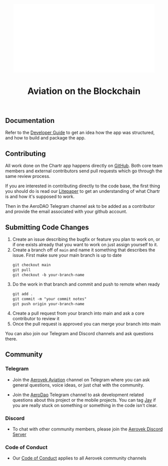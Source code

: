 <p align="center">
<img width="450" src="./docs/images/chartr_logo.png?raw=true" alt="Chartr logo">
</p>

<h1 align="center">
Aviation on the Blockchain
</h1>
<br />

## Documentation

Refer to the [Developer Guide](./docs/DEVELOPER_GUIDE.md) to get an idea how the app was structured, and how to build and package the app.

## Contributing

All work done on the Chartr app happens directly on [GitHub](https://github.com/AerovekCommunity/Chartr.iOS). Both core team members and external contributors send pull requests which go through the same review process.

If you are interested in contributing directly to the code base, the first thing you should do is read our [Litepaper](https://github.com/AerovekCommunity/litepaper) to get an understanding of what Chartr is and how it's supposed to work. 

Then in the AeroDAO Telegram channel ask to be added as a contributor and provide the email associated with your github account.

## **Submitting Code Changes**
1. Create an issue describing the bugfix or feature you plan to work on, or if one exists already that you want to work on just assign yourself to it.
2. Create a branch off of `main` and name it something that describes the issue. First make sure your main branch is up to date
    ```
    git checkout main
    git pull
    git checkout -b your-branch-name
    ```
3. Do the work in that branch and commit and push to remote when ready
    ```
    git add . 
    git commit -m "your commit notes"
    git push origin your-branch-name
    ```
4. Create a pull request from your branch into main and ask a core contributor to review it
5. Once the pull request is approved you can merge your branch into main

You can also join our Telegram and Discord channels and ask questions there. 

## Community
### Telegram

* Join the [Aerovek Aviation](https://t.me/aerovekviation) channel on Telegram where you can ask general questions, voice ideas, or just chat with the community.

* Join the [AeroDao](https://t.me/AeroDao) Telegram channel to ask development related questions about this project or the mobile projects. You can tag [Jay](https://t.me/prolowfile) if you are really stuck on something or something in the code isn't clear.

### Discord
* To chat with other community members, please join the [Aerovek Discord Server](https://discord.gg/PfwEt3YUKM) 

### Code of Conduct
* Our [Code of Conduct](./docs/CODE_OF_CONDUCT.md) applies to all Aerovek community channels

